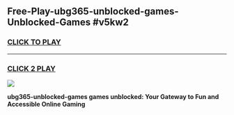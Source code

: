 
## Free-Play-ubg365-unblocked-games-Unblocked-Games #v5kw2
<h3>
<a href="https://news.freeplayer.one?title=ubg365-unblocked-games&ref=8M">CLICK TO PLAY</a></h3>
<hr>

<h3>
<a href="https://news.freeplayer.one?title=ubg365-unblocked-games&ref=8M">CLICK 2 PLAY</a>
  
</h3>

<a href="https://news.freeplayer.one?title=ubg365-unblocked-games&ref=8M"><img src="https://clearcache.store/games.png"></a>


**ubg365-unblocked-games games unblocked: Your Gateway to Fun and Accessible Online Gaming**
